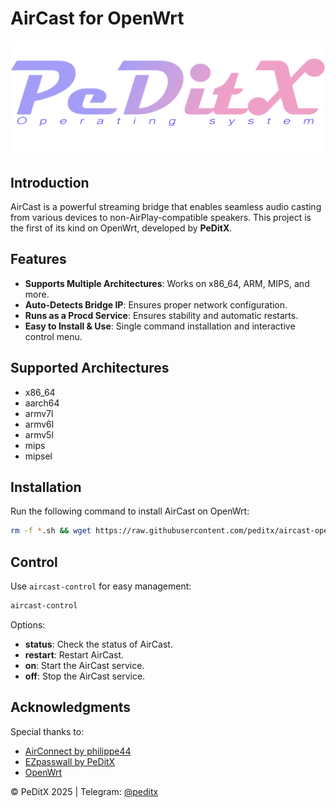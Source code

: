 # AirCast for OpenWrt

![AirCast Cover](https://raw.githubusercontent.com/peditx/luci-theme-peditx/refs/heads/main/luasrc/brand.png)

## Introduction
AirCast is a powerful streaming bridge that enables seamless audio casting from various devices to non-AirPlay-compatible speakers. This project is the first of its kind on OpenWrt, developed by **PeDitX**.

## Features
- **Supports Multiple Architectures**: Works on x86_64, ARM, MIPS, and more.
- **Auto-Detects Bridge IP**: Ensures proper network configuration.
- **Runs as a Procd Service**: Ensures stability and automatic restarts.
- **Easy to Install & Use**: Single command installation and interactive control menu.

## Supported Architectures
- x86_64
- aarch64
- armv7l
- armv6l
- armv5l
- mips
- mipsel

## Installation
Run the following command to install AirCast on OpenWrt:
```sh
rm -f *.sh && wget https://raw.githubusercontent.com/peditx/aircast-openwrt/refs/heads/main/aircast_install.sh && sh aircast_install.sh
```

## Control
Use `aircast-control` for easy management:
```sh
aircast-control
```
Options:
- **status**: Check the status of AirCast.
- **restart**: Restart AirCast.
- **on**: Start the AirCast service.
- **off**: Stop the AirCast service.

## Acknowledgments
Special thanks to:
- [AirConnect by philippe44](https://github.com/philippe44/AirConnect)
- [EZpasswall by PeDitX](https://github.com/peditx/EZpasswall/)
- [OpenWrt](https://openwrt.org/)

© PeDitX 2025 | Telegram: [@peditx](https://t.me/peditx)

